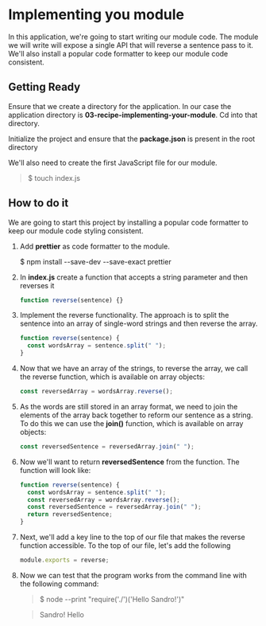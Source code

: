 # Implementing you module

In this application, we're going to start writing our module code. The module we will write will expose a single API that will reverse a sentence pass to it. We'll also install a popular code formatter to keep our module code consistent.

## Getting Ready

Ensure that we create a directory for the application. In our case the application directory is **03-recipe-implementing-your-module**. Cd into that directory.

Initialize the project and ensure that the **package.json** is present in the root directory

We'll also need to create the first JavaScript file for our module.

> $ touch index.js

## How to do it

We are going to start this project by installing a popular code formatter to keep our module code styling consistent.

1. Add **prettier** as code formatter to the module.

   $ npm install --save-dev --save-exact prettier

2. In **index.js** create a function that accepts a string parameter and then reverses it

   ```js
   function reverse(sentence) {}
   ```

3. Implement the reverse functionality. The approach is to split the sentence into an array of single-word strings and then reverse the array.

   ```js
   function reverse(sentence) {
     const wordsArray = sentence.split(" ");
   }
   ```

4. Now that we have an array of the strings, to reverse the array, we call the reverse function, which is available on array objects:

   ```js
   const reversedArray = wordsArray.reverse();
   ```

5. As the words are still stored in an array format, we need to join the elements of the array back together to reform our sentence as a string. To do this we can use the **join()** function, which is available on array objects:

   ```js
   const reversedSentence = reversedArray.join(" ");
   ```

6. Now we'll want to return **reversedSentence** from the function. The function will look like:

   ```js
   function reverse(sentence) {
     const wordsArray = sentence.split(" ");
     const reversedArray = wordsArray.reverse();
     const reversedSentence = reversedArray.join(" ");
     return reversedSentence;
   }
   ```

7. Next, we'll add a key line to the top of our file that makes the reverse function accessible. To the top of our file, let's add the following

   ```js
   module.exports = reverse;
   ```

8. Now we can test that the program works from the command line with the following command:

   > $ node --print "require('./')('Hello Sandro\!')"

   > Sandro! Hello
